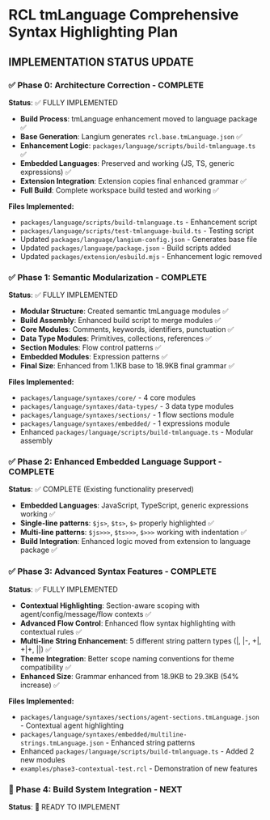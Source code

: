 # RCL tmLanguage Comprehensive Syntax Highlighting Plan

## IMPLEMENTATION STATUS UPDATE

### ✅ Phase 0: Architecture Correction - COMPLETE
**Status**: ✅ FULLY IMPLEMENTED
- **Build Process**: tmLanguage enhancement moved to language package ✅
- **Base Generation**: Langium generates `rcl.base.tmLanguage.json` ✅
- **Enhancement Logic**: `packages/language/scripts/build-tmlanguage.ts` ✅
- **Embedded Languages**: Preserved and working (JS, TS, generic expressions) ✅
- **Extension Integration**: Extension copies final enhanced grammar ✅
- **Full Build**: Complete workspace build tested and working ✅

**Files Implemented:**
- `packages/language/scripts/build-tmlanguage.ts` - Enhancement script
- `packages/language/scripts/test-tmlanguage-build.ts` - Testing script
- Updated `packages/language/langium-config.json` - Generates base file
- Updated `packages/language/package.json` - Build scripts added
- Updated `packages/extension/esbuild.mjs` - Enhancement logic removed

### ✅ Phase 1: Semantic Modularization - COMPLETE
**Status**: ✅ FULLY IMPLEMENTED
- **Modular Structure**: Created semantic tmLanguage modules ✅
- **Build Assembly**: Enhanced build script to merge modules ✅
- **Core Modules**: Comments, keywords, identifiers, punctuation ✅
- **Data Type Modules**: Primitives, collections, references ✅
- **Section Modules**: Flow control patterns ✅
- **Embedded Modules**: Expression patterns ✅
- **Final Size**: Enhanced from 1.1KB base to 18.9KB final grammar ✅

**Files Implemented:**
- `packages/language/syntaxes/core/` - 4 core modules
- `packages/language/syntaxes/data-types/` - 3 data type modules
- `packages/language/syntaxes/sections/` - 1 flow sections module
- `packages/language/syntaxes/embedded/` - 1 expressions module
- Enhanced `packages/language/scripts/build-tmlanguage.ts` - Modular assembly

### ✅ Phase 2: Enhanced Embedded Language Support - COMPLETE
**Status**: ✅ COMPLETE (Existing functionality preserved)
- **Embedded Languages**: JavaScript, TypeScript, generic expressions working ✅
- **Single-line patterns**: `$js>`, `$ts>`, `$>` properly highlighted ✅
- **Multi-line patterns**: `$js>>>`, `$ts>>>`, `$>>>` working with indentation ✅
- **Build Integration**: Enhanced logic moved from extension to language package ✅

### ✅ Phase 3: Advanced Syntax Features - COMPLETE
**Status**: ✅ FULLY IMPLEMENTED
- **Contextual Highlighting**: Section-aware scoping with agent/config/message/flow contexts ✅
- **Advanced Flow Control**: Enhanced flow syntax highlighting with contextual rules ✅
- **Multi-line String Enhancement**: 5 different string pattern types (|, |-, +|, +|+, ||) ✅
- **Theme Integration**: Better scope naming conventions for theme compatibility ✅
- **Enhanced Size**: Grammar enhanced from 18.9KB to 29.3KB (54% increase) ✅

**Files Implemented:**
- `packages/language/syntaxes/sections/agent-sections.tmLanguage.json` - Contextual agent highlighting
- `packages/language/syntaxes/embedded/multiline-strings.tmLanguage.json` - Enhanced string patterns
- Enhanced `packages/language/scripts/build-tmlanguage.ts` - Added 2 new modules
- `examples/phase3-contextual-test.rcl` - Demonstration of new features

### 🔄 Phase 4: Build System Integration - NEXT
**Status**: 🔄 READY TO IMPLEMENT